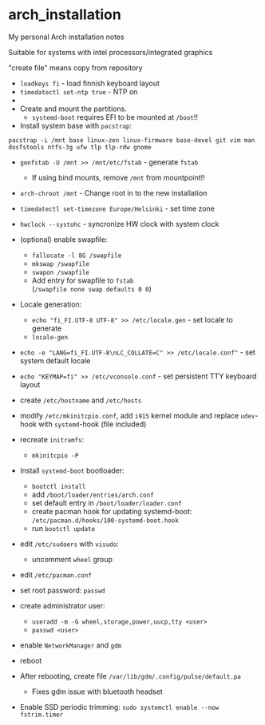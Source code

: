# arch_installation
My personal Arch installation notes

  Suitable for systems with intel processors/integrated graphics
  
  "create file" means copy from repository

- `loadkeys fi` - load finnish keyboard layout
- `timedatectl set-ntp true` - NTP on
- 
- Create and mount the partitions.
  - `systemd-boot` requires EFI to be mounted at `/boot`!!
- Install system base with `pacstrap`:

```pacstrap -i /mnt base linux-zen linux-firmware base-devel git vim man dosfstools ntfs-3g ufw tlp tlp-rdw gnome```

- `genfstab -U /mnt >> /mnt/etc/fstab` - generate `fstab`
  - If using bind mounts, remove `/mnt` from mountpoint!!
- `arch-chroot /mnt` - Change root in to the new installation
- `timedatectl set-timezone Europe/Helsinki` - set time zone
- `hwclock --systohc` - syncronize HW clock with system clock
- (optional) enable swapfile:
  - `fallocate -l 8G /swapfile`
  - `mkswap /swapfile`
  - `swapon /swapfile`
  - Add entry for swapfile to `fstab` <br> (`/swapfile none swap defaults 0 0`)
- Locale generation:
  - `echo "fi_FI.UTF-8 UTF-8" >> /etc/locale.gen` - set locale to generate
  - `locale-gen`
- `echo -e "LANG=fi_FI.UTF-8\nLC_COLLATE=C" >> /etc/locale.conf"` - set system default locale
- `echo "KEYMAP=fi" >> /etc/vconsole.conf` - set persistent TTY keyboard layout
- create `/etc/hostname` and `/etc/hosts`
- modify `/etc/mkinitcpio.conf`, add `i915` kernel module and replace `udev`-hook with `systemd`-hook (file included)
- recreate `initramfs`:
  - `mkinitcpio -P`
- Install `systemd-boot` bootloader:
  - `bootctl install`
  - add `/boot/loader/entries/arch.conf`
  - set default entry in `/boot/loader/loader.conf`
  - create pacman hook for updating systemd-boot: `/etc/pacman.d/hooks/100-systemd-boot.hook`
  - run `bootctl update`
- edit `/etc/sudoers` with `visudo`:
  - uncomment `wheel` group
- edit `/etc/pacman.conf`
- set root password: `passwd`
- create administrator user:
  - `useradd -m -G wheel,storage,power,uucp,tty <user>`
  - `passwd <user>`
- enable `NetworkManager` and `gdm`

- reboot

- After rebooting, create file `/var/lib/gdm/.config/pulse/default.pa`
  - Fixes gdm issue with bluetooth headset

- Enable SSD periodic trimming:
  `sudo systemctl enable --now fstrim.timer`
